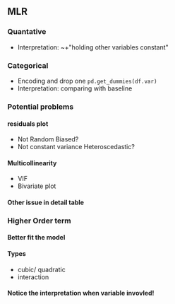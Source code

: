 ## MLR
### Quantative  
- Interpretation:
  ~+"holding other variables constant"
### Categorical 
- Encoding and drop one
  `pd.get_dummies(df.var)`
- Interpretation: 
  comparing with baseline
### Potential problems
#### residuals plot
- Not Random
  Biased?
- Not constant variance
  Heteroscedastic?
#### Multicollinearity 
 - VIF
 - Bivariate plot
#### Other issue in detail table

### Higher Order term
#### Better fit the model 
#### Types
  - cubic/ quadratic
  - interaction
#### Notice the interpretation when variable invovled!